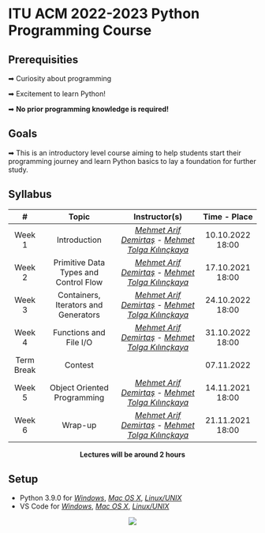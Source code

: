 # ITU ACM 2022-2023 Python Programming Course

## Prerequisities

➡ Curiosity about programming

➡ Excitement to learn Python!

➡ **No prior programming knowledge is required!**

## Goals

➡ This is an introductory level course aiming to help students start their programming journey and learn Python basics to lay a foundation for further study.
  
## Syllabus

|     #           | Topic                          | Instructor(s)                        | Time - Place
| :----------------: | :-------------------------------: | :-----------------------------: | :-----------------------------: |
| Week 1 | Introduction | [*Mehmet Arif Demirtaş*](https://marifdemirtas.github.io) - [*Mehmet Tolga Kılınçkaya*](https://www.linkedin.com/in/tolga-k%C4%B1l%C4%B1n%C3%A7kaya-42a49a1b1/)| 10.10.2022 18:00|
| Week 2 | Primitive Data Types and Control Flow | [*Mehmet Arif Demirtaş*](https://marifdemirtas.github.io) - [*Mehmet Tolga Kılınçkaya*](https://www.linkedin.com/in/tolga-k%C4%B1l%C4%B1n%C3%A7kaya-42a49a1b1/)| 17.10.2021 18:00|
| Week 3 | Containers, Iterators and Generators | [*Mehmet Arif Demirtaş*](https://marifdemirtas.github.io) - [*Mehmet Tolga Kılınçkaya*](https://www.linkedin.com/in/tolga-k%C4%B1l%C4%B1n%C3%A7kaya-42a49a1b1/)|  24.10.2022 18:00|
| Week 4 | Functions and File I/O | [*Mehmet Arif Demirtaş*](https://marifdemirtas.github.io) - [*Mehmet Tolga Kılınçkaya*](https://www.linkedin.com/in/tolga-k%C4%B1l%C4%B1n%C3%A7kaya-42a49a1b1/)|  31.10.2022 18:00|
| Term Break | Contest | |  07.11.2022 |
| Week 5 | Object Oriented Programming | [*Mehmet Arif Demirtaş*](https://marifdemirtas.github.io) - [*Mehmet Tolga Kılınçkaya*](https://www.linkedin.com/in/tolga-k%C4%B1l%C4%B1n%C3%A7kaya-42a49a1b1/)|  14.11.2021 18:00|
| Week 6 | Wrap-up | [*Mehmet Arif Demirtaş*](https://marifdemirtas.github.io) - [*Mehmet Tolga Kılınçkaya*](https://www.linkedin.com/in/tolga-k%C4%B1l%C4%B1n%C3%A7kaya-42a49a1b1/)|  21.11.2021 18:00|

<p align="center"><b>Lectures will be around 2 hours</b></p>


## Setup

- Python 3.9.0 for [*Windows*](https://www.python.org/ftp/python/3.9.0/python-3.9.0-amd64.exe), [*Mac OS X*](https://www.python.org/downloads/mac-osx/), [*Linux/UNIX*](https://www.python.org/downloads/source/)
- VS Code for [*Windows*](https://code.visualstudio.com/docs/?dv=win), [*Mac OS X*](https://code.visualstudio.com/docs/?dv=osx), [*Linux/UNIX*](https://code.visualstudio.com/docs/?dv=linux64_deb)


<p align="center">
  <a href="//ituacm.com" target="_blank">
    <img src="https://ituacm.com/wp-content/uploads/2017/08/itu-logo.png">
  </a>
</p>
